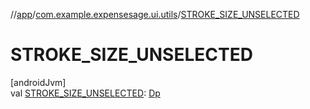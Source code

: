 //[app](../../index.md)/[com.example.expensesage.ui.utils](index.md)/[STROKE_SIZE_UNSELECTED](-s-t-r-o-k-e_-s-i-z-e_-u-n-s-e-l-e-c-t-e-d.md)

# STROKE_SIZE_UNSELECTED

[androidJvm]\
val [STROKE_SIZE_UNSELECTED](-s-t-r-o-k-e_-s-i-z-e_-u-n-s-e-l-e-c-t-e-d.md): [Dp](https://developer.android.com/reference/kotlin/androidx/compose/ui/unit/Dp.html)
